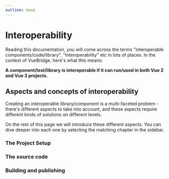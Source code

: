 ```yaml
---
outline: deep
---
```


# Interoperability

Reading this documentation, you will come across the terms "interoperable components/code/library", "Interoperability" etc in lots of places. In the context of VueBridge, here's what this means:

**A component/test/library is interoperable if it can run/used in both Vue 2 and Vue 3 projects.**


## Aspects and concepts of interoperability

Creating an interoperable library/component is a multi-faceted problem - there's different aspects to take into account, and these aspects require different kinds of solutions on different levels.

On the rest of this page we will introduce these different aspects. You can dive deeper into each one by selecting the matching chapter in the sidebar.

### The Project Setup

### The source code

### Building and publishing